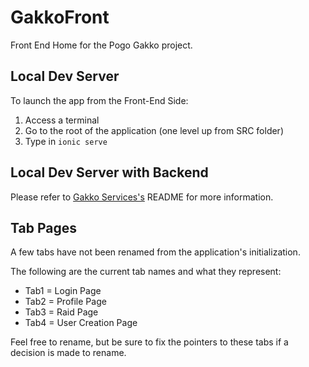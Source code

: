 # GakkoFront

Front End Home for the Pogo Gakko project.

## Local Dev Server

To launch the app from the Front-End Side:
    
1. Access a terminal
2. Go to the root of the application (one level up from SRC folder)
3. Type in `ionic serve`

## Local Dev Server with Backend

Please refer to [Gakko Services's](https://github.com/TeamTomodachi/GakkoServices) README for more information.

## Tab Pages

A few tabs have not been renamed from the application's initialization. 

The following are the current tab names and what they represent:

* Tab1 = Login Page
* Tab2 = Profile Page
* Tab3 = Raid Page
* Tab4 = User Creation Page

Feel free to rename, but be sure to fix the pointers to these tabs if a decision is made to rename.
